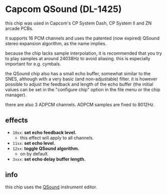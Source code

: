 # Capcom QSound (DL-1425)

this chip was used in Capcom's CP System Dash, CP System II and ZN arcade PCBs.

it supports 16 PCM channels and uses the patented (now expired) QSound stereo expansion algorithm, as the name implies.

because the chip lacks sample interpolation, it is recommended that you try to play samples at around 24038Hz to avoid aliasing. this is especially important for e.g. cymbals.

the QSound chip also has a small echo buffer, somewhat similar to the SNES, although with a very basic (and non-adjustable) filter. it is however possible to adjust the feedback and length of the echo buffer (the initial values can be set in the "configure chip" option in the file menu or the chip manager).

there are also 3 ADPCM channels. ADPCM samples are fixed to 8012Hz.

## effects

- `10xx`: **set echo feedback level.**
  - this effect will apply to all channels.
- `11xx`: **set echo level.**
- `12xx`: **toggle QSound algorithm.**
  - on by default.
- `3xxx`: **set echo delay buffer length.**

## info

this chip uses the [QSound](../4-instrument/qsound.md) instrument editor.
